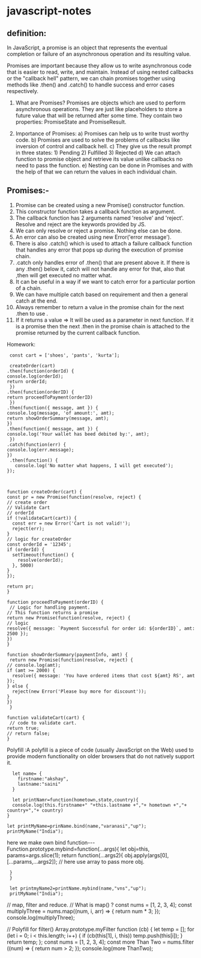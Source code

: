 # javascript-notes


definition:
-----------
In JavaScript, a promise is an object that represents the eventual completion or failure of an asynchronous operation and its resulting value.

Promises are important because they allow us to write asynchronous code that is easier to read, write, and maintain. Instead of using nested callbacks or the "callback hell" pattern, we can chain promises together using methods like .then() and .catch() to handle success and error cases respectively.


1. What are Promises?
Promises are objects which are used to perform asynchronous operations. They are just like placeholders to store a future value that will be returned after some time. They contain two properties: PromiseState and PromiseResult.

 2. Importance of Promises:
a) Promises can help us to write trust worthy code.
b) Promises are used to solve the problems of callbacks like inversion of control and callback hell.
c) They give us the result prompt in three states: 1) Pending 2) Fulfilled 3) Rejected
d) We can attach function to promise object and retrieve its value unlike callbacks no need to pass the function.
e) Nesting can be done in Promises and with the help of that we can return the values in each individual chain.

Promises:-
-----------

1. Promise can be created using a new Promise() constructor function.
2. This constructor function takes a callback function as argument. 
3. The callback function has 2 arguments named 'resolve' and 'reject'. Resolve and reject are the keywords provided by JS.
4. We can only resolve or reject a promise. Nothing else can be done.
5. An error can also be created using new Error('error message').
6. There is also .catch() which is used to attach a failure callback function that handles any error that pops up during the execution of promise chain.
7. .catch only handles error of .then() that are present above it. If there is any .then() below it, catch will not handle any error for that, also that ,then will get executed no matter what.
8. It can be useful in a way if we want to catch error for a particular portion of a chain.
9. We can have multiple catch based on requirement and then a general catch at the end.
10. Always remember to return a value in the promise chain for the next .then to use .
11. If it returns a value => It will be  used as a parameter in next function. If it is a promise then the next .then in the promise chain is attached to the promise returned by the current callback function.

Homework:


     const cart = ['shoes', 'pants', 'kurta'];

     createOrder(cart)
    .then(function(orderId) {
    console.log(orderId);
    return orderId;
     })
    .then(function(orderID) {
    return proceedToPayment(orderID)
     })
    .then(function({ message, amt }) {
    console.log(message, 'of amount:', amt);
    return showOrderSummary(message, amt);
    })
    .then(function({ message, amt }) {
    console.log('Your wallet has beed debited by:', amt);
     })
    .catch(function(err) {
    console.log(err.message);
    })
     .then(function() {
       console.log('No matter what happens, I will get executed');
    });



    function createOrder(cart) {
    const pr = new Promise(function(resolve, reject) {
    // create order
    // Validate Cart
    // orderId
    if (!validateCart(cart)) {
      const err = new Error('Cart is not valid!');
      reject(err);
    }
    // logic for createOrder
    const orderId = '12345';
    if (orderId) {
      setTimeout(function() {
        resolve(orderId);
      }, 5000)
    }
    });

    return pr;
    }

    function proceedToPayment(orderID) {
     // Logic for handling payment.
    // This function returns a promise
    return new Promise(function(resolve, reject) {
    // logic
    resolve({ message: `Payment Successful for order id: ${orderID}`, amt: 2500 });
    })
    }

    function showOrderSummary(paymentInfo, amt) {
     return new Promise(function(resolve, reject) {
    // console.log(amt);
    if (amt >= 2000) {
      resolve({ message: 'You have ordered items that cost ${amt} RS', amt });
    } else {
      reject(new Error('Please buy more for discount'));
    }
    })
     }

    function validateCart(cart) {
     // code to validate cart.
    return true;
    // return false;
    } 
    
    
Polyfill  :A polyfill is a piece of code (usually JavaScript on the Web) used to provide modern functionality on older browsers that do not natively support it.

          
      let name= {
        firstname:"akshay",
        lastname:"saini"
      }
      
      let printNamr=function(hometown,state,country){
      console.log(this.firstname+" "+this.lastname +","+ hometown +","+ country+","+ country)
    }
    
    let printMyName=prinName.bind(name,"varanasi","up");
    printMyName("India");
    
    
 here we make own bind function---
     Function.prototype.mybind=function(...args){
      let obj=this,
       params=args.slice(1);
      return function(...args2){
        obj.apply(args[0],[...params,...args2]);  // here use array to pass more obj.
      
     }
     }
     
     let printmyName2=printName.mybind(name,"vns","up");
     pritMyName("India");
     
     
     
     
 // map, filter and reduce.
// What is map() ?
const nums = [1, 2, 3, 4];
const multiplyThree = nums.map((num, i, arr) => {
return num * 3;
});
console.log(multiplyThree);   



// Polyfill for filter()
Array.prototype.myFilter function (cb) {
let temp = [];
for (let i = 0; i < this.length; i++) {
if (cb(this[1], i, this)) temp.push(this[i]);
}
return temp;
};
const nums = [1, 2, 3, 4];
const more Than Two = nums.filter ((num) => {
return num > 2;
});
console.log(more ThanTwo);
     
     

